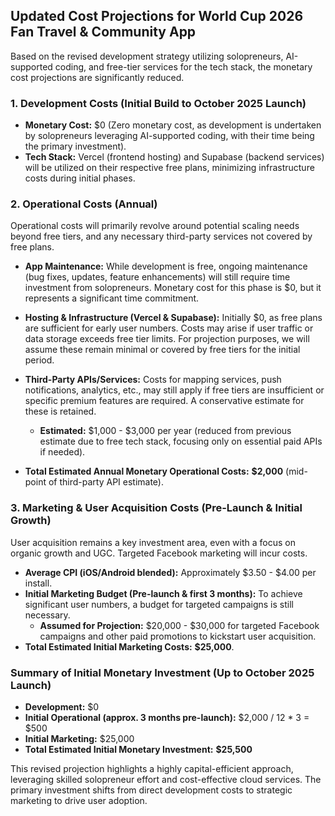 ## Updated Cost Projections for World Cup 2026 Fan Travel & Community App

Based on the revised development strategy utilizing solopreneurs, AI-supported coding, and free-tier services for the tech stack, the monetary cost projections are significantly reduced.

### 1. Development Costs (Initial Build to October 2025 Launch)

*   **Monetary Cost:** $0 (Zero monetary cost, as development is undertaken by solopreneurs leveraging AI-supported coding, with their time being the primary investment).
*   **Tech Stack:** Vercel (frontend hosting) and Supabase (backend services) will be utilized on their respective free plans, minimizing infrastructure costs during initial phases.

### 2. Operational Costs (Annual)

Operational costs will primarily revolve around potential scaling needs beyond free tiers, and any necessary third-party services not covered by free plans.

*   **App Maintenance:** While development is free, ongoing maintenance (bug fixes, updates, feature enhancements) will still require time investment from solopreneurs. Monetary cost for this phase is $0, but it represents a significant time commitment.
*   **Hosting & Infrastructure (Vercel & Supabase):** Initially $0, as free plans are sufficient for early user numbers. Costs may arise if user traffic or data storage exceeds free tier limits. For projection purposes, we will assume these remain minimal or covered by free tiers for the initial period.
*   **Third-Party APIs/Services:** Costs for mapping services, push notifications, analytics, etc., may still apply if free tiers are insufficient or specific premium features are required. A conservative estimate for these is retained.
    *   **Estimated:** $1,000 - $3,000 per year (reduced from previous estimate due to free tech stack, focusing only on essential paid APIs if needed).

*   **Total Estimated Annual Monetary Operational Costs:** **$2,000** (mid-point of third-party API estimate).

### 3. Marketing & User Acquisition Costs (Pre-Launch & Initial Growth)

User acquisition remains a key investment area, even with a focus on organic growth and UGC. Targeted Facebook marketing will incur costs.

*   **Average CPI (iOS/Android blended):** Approximately $3.50 - $4.00 per install.
*   **Initial Marketing Budget (Pre-launch & first 3 months):** To achieve significant user numbers, a budget for targeted campaigns is still necessary.
    *   **Assumed for Projection:** $20,000 - $30,000 for targeted Facebook campaigns and other paid promotions to kickstart user acquisition.
*   **Total Estimated Initial Marketing Costs:** **$25,000**.

### Summary of Initial Monetary Investment (Up to October 2025 Launch)

*   **Development:** $0
*   **Initial Operational (approx. 3 months pre-launch):** $2,000 / 12 * 3 = $500
*   **Initial Marketing:** $25,000
*   **Total Estimated Initial Monetary Investment:** **$25,500**

This revised projection highlights a highly capital-efficient approach, leveraging skilled solopreneur effort and cost-effective cloud services. The primary investment shifts from direct development costs to strategic marketing to drive user adoption.
